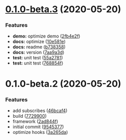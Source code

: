 # [0.1.0-beta.3](https://github.com/Qymh/vuex-pro/compare/v0.1.0-beta.2...v0.1.0-beta.3) (2020-05-20)

### Features

- **demo:** optimize demo ([2fb4e2f](https://github.com/Qymh/vuex-pro/commit/2fb4e2fe3ae8bb219f64c87667193d1585a16751))
- **docs:** optimize ([10e581e](https://github.com/Qymh/vuex-pro/commit/10e581ec8528723733a0d264cd9a4539678b8c60))
- **docs:** readme ([b738358](https://github.com/Qymh/vuex-pro/commit/b7383586d8bc7d54cf610e7127a148e88c3d6b19))
- **docs:** version ([7aa9a3d](https://github.com/Qymh/vuex-pro/commit/7aa9a3d42d4edeac085f16a322a5e7d8e54e2671))
- **test:** unit test ([55a2781](https://github.com/Qymh/vuex-pro/commit/55a2781d48c64a471d9eb239850209daff738ca0))
- **test:** unit test ([768854f](https://github.com/Qymh/vuex-pro/commit/768854f7b8804f1938754478829a23796a1bbbe7))

# 0.1.0-beta.2 (2020-05-20)

### Features

- add subscribes ([46bcaf4](https://github.com/Qymh/vuex-pro/commit/46bcaf423eef2ce54c10f3d763d47086fca2afe7))
- build ([7729900](https://github.com/Qymh/vuex-pro/commit/77299003f43c224033097d18674e9d21467187fc))
- framework ([2ad844f](https://github.com/Qymh/vuex-pro/commit/2ad844f3bd638ea2388d0f1b2a7cca0cc3de215a))
- initial commit ([9545377](https://github.com/Qymh/vuex-pro/commit/954537735effc6ea902823f22f7dd5b874226233))
- optimize hooks ([3a265da](https://github.com/Qymh/vuex-pro/commit/3a265dac38e0d35603a22ab54cfac68f1fcb2afe))

